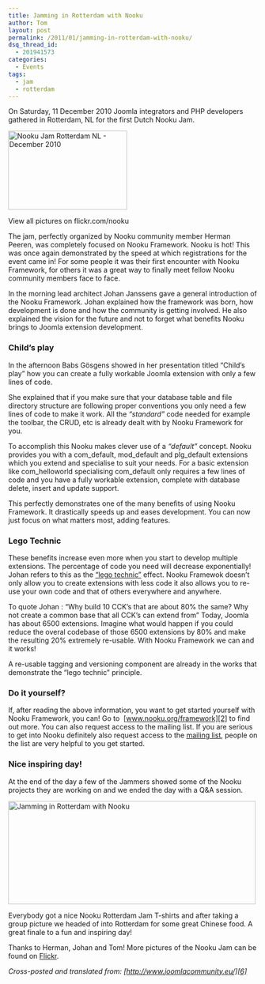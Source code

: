 ```yaml
---
title: Jamming in Rotterdam with Nooku
author: Tom
layout: post
permalink: /2011/01/jamming-in-rotterdam-with-nooku/
dsq_thread_id:
  - 201941573
categories:
  - Events
tags:
  - jam
  - rotterdam
---
```

On Saturday, 11 December 2010 Joomla integrators and PHP developers gathered in Rotterdam, NL for the first Dutch Nooku Jam.

<div class="wp-caption alignleft" style="width: 250px">
  <a title="Nooku Jam Rotterdam NL - December 2010 by Nooku, on Flickr" href="http://www.flickr.com/photos/nooku/sets/72157625645821362/"><img class="  " src="http://farm6.static.flickr.com/5090/5280583648_5bdd954fa4_m.jpg" alt="Nooku Jam Rotterdam NL - December 2010" width="240" height="160" /></a><p class="wp-caption-text">
    View all pictures on flickr.com/nooku
  </p>
</div>

The jam, perfectly organized by Nooku community member Herman Peeren, was completely focused on Nooku Framework. Nooku is hot! This was once again demonstrated by the speed at which registrations for the event came in! For some people it was their first encounter with Nooku Framework, for others it was a great way to finally meet fellow Nooku community members face to face.

In the morning lead architect Johan Janssens gave a general introduction of the Nooku Framework. Johan explained how the framework was born, how development is done and how the community is getting involved. He also explained the vision for the future and not to forget what benefits Nooku brings to Joomla extension development.

  
<!--more-->

### Child&#8217;s play

In the afternoon Babs Gösgens showed in her presentation titled “Child’s play” how you can create a fully workable Joomla extension with only a few lines of code.

She explained that if you make sure that your database table and file directory structure are following proper conventions you only need a few lines of code to make it work. All the *&#8220;standard&#8221;* code needed for example the toolbar, the CRUD, etc is already dealt with by Nooku Framework for you.

To accomplish this Nooku makes clever use of a *&#8220;default&#8221;* concept. Nooku provides you with a com\_default, mod\_default and plg\_default extensions which you extend and specialise to suit your needs. For a basic extension like com\_helloworld specialising com_default only requires a few lines of code and you have a fully workable extension, complete with database delete, insert and update support.

This perfectly demonstrates one of the many benefits of using Nooku Framework. It drastically speeds up and eases development. You can now just focus on what matters most, adding features.

### Lego Technic

These benefits increase even more when you start to develop multiple extensions. The percentage of code you need will decrease exponentially! Johan refers to this as the [“lego technic”][1] effect. Nooku Framewok doesn’t only allow you to create extensions with less code it also allows you to re-use your own code and that of others everywhere and anywhere.

To quote Johan : &#8220;Why build 10 CCK’s that are about 80% the same? Why not create a common base that all CCK’s can extend from” Today, Joomla has about 6500 extensions. Imagine what would happen if you could reduce the overal codebase of those 6500 extensions by 80% and make the resulting 20% extremely re-usable. With Nooku Framework we can and it works!

A re-usable tagging and versioning component are already in the works that demonstrate the &#8220;lego technic&#8221; principle.

### Do it yourself?

If, after reading the above information, you want to get started yourself with Nooku Framework, you can! Go to  [www.nooku.org/framework][2] to find out more. You can also request access to the mailing list. If you are serious to get into Nooku definitely also request access to the [mailing list][3], people on the list are very helpful to you get started.

### Nice inspiring day!

At the end of the day a few of the Jammers showed some of the Nooku projects they are working on and we ended the day with a Q&A session.

[<img src="http://farm6.static.flickr.com/5124/5320219398_342f05a67e.jpg" width="500" height="209" alt="Jamming in Rotterdam with Nooku" />][4]

Everybody got a nice Nooku Rotterdam Jam T-shirts and after taking a group picture we headed of into Rotterdam for some great Chinese food. A great finale to a fun and inspiring day!

Thanks to Herman, Johan and Tom! More pictures of the Nooku Jam can be found on [Flickr][5].

*Cross-posted and translated from: [http://www.joomlacommunity.eu/][6]*

 [1]: http://www.flickr.com/photos/joomlatools/3973584957/
 [2]: http://www.nooku.org/framework
 [3]: http://www.nooku.org/framework/development.html
 [4]: http://www.flickr.com/photos/nooku/5320219398/ "Jamming in Rotterdam with Nooku by Nooku, on Flickr"
 [5]: http://www.flickr.com/photos/nooku/sets/72157625645821362/
 [6]: http://www.joomlacommunity.eu/nieuws/cursussen/558-verslag-nooku-jam-rotterdam-en-win-een-t-shirt.html